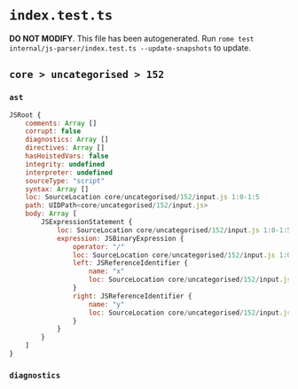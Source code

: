 # `index.test.ts`

**DO NOT MODIFY**. This file has been autogenerated. Run `rome test internal/js-parser/index.test.ts --update-snapshots` to update.

## `core > uncategorised > 152`

### `ast`

```javascript
JSRoot {
	comments: Array []
	corrupt: false
	diagnostics: Array []
	directives: Array []
	hasHoistedVars: false
	integrity: undefined
	interpreter: undefined
	sourceType: "script"
	syntax: Array []
	loc: SourceLocation core/uncategorised/152/input.js 1:0-1:5
	path: UIDPath<core/uncategorised/152/input.js>
	body: Array [
		JSExpressionStatement {
			loc: SourceLocation core/uncategorised/152/input.js 1:0-1:5
			expression: JSBinaryExpression {
				operator: "/"
				loc: SourceLocation core/uncategorised/152/input.js 1:0-1:5
				left: JSReferenceIdentifier {
					name: "x"
					loc: SourceLocation core/uncategorised/152/input.js 1:0-1:1 (x)
				}
				right: JSReferenceIdentifier {
					name: "y"
					loc: SourceLocation core/uncategorised/152/input.js 1:4-1:5 (y)
				}
			}
		}
	]
}
```

### `diagnostics`

```

```
